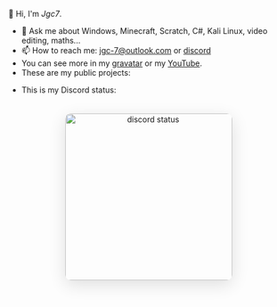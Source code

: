 👋 Hi, I'm *Jgc7*.
- 💬 Ask me about Windows, Minecraft, Scratch, C#, Kali Linux, video editing, maths...
- 📫 How to reach me: [jgc-7@outlook.com](mailto:jgc-7@outlook.com) or [discord](http://discord.com/users/889045882874495036)
- You can see more in my [gravatar](https://gravatar.com/jgc9884) or my [YouTube](https://www.youtube.com/channel/UCCfLGV3QvExntjvWGbPjOUQ?sub_confirmation=1).
- These are my public projects:

<ul style="list-style: none;"><li><ul id="repo-list" style="list-style: disc;"></ul></li></ul><script src="./GitHubRepoAPI/demo/defaultapikey.js"></script>
<script>
function checkRepoList() {
    console.log(`Appending the repo list (atempt #${++attempts})`);
    const repoList = document.getElementById('repo-list');
    if (repoList && repoList.children.length === 0) appendRepos("jgc777", repoList);
    else clearInterval(intervalId);
    console.log(`Success! (atempt #${attempts})`);
}
const intervalId = setInterval(checkRepoList, 1000); // Verifica cada segundo
</script>

- This is my Discord status:

<div align="center"><img  src="https://discord-readme-badge.vercel.app/api?id=889045882874495036" width="300px" alt="discord status" style="border-radius: 10px; margin: 20px 0; box-shadow: 0 8px 30px rgba(0, 0, 0, 0.12);"></div>
